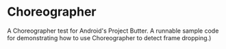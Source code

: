 # Choreographer
A Choreographer test for Android's Project Butter. A runnable sample code for demonstrating how to use Choreographer to detect frame dropping.)
